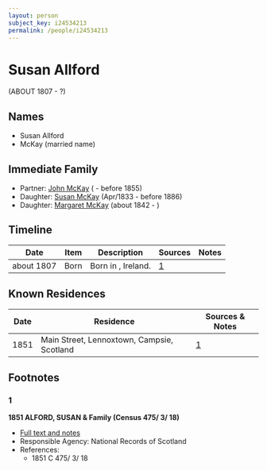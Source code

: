 ```yaml
---
layout: person
subject_key: i24534213
permalink: /people/i24534213
---
```


# Susan Allford
(ABOUT 1807 - ?)

## Names

* Susan Allford
* McKay (married name)

## Immediate Family

* Partner: [John McKay](./@25989156@-john-mckay-b-d1855.md) ( - before 1855)
* Daughter: [Susan McKay](./@29671874@-susan-mckay-b1833-4-d1886.md) (Apr/1833 - before 1886)
* Daughter: [Margaret McKay](./@76218830@-margaret-mckay-b1842-d.md) (about 1842 - )

## Timeline

Date | Item | Description | Sources | Notes
---|---|---|---|---
about 1807 | Born | Born in , Ireland. | [1](#1) | 

## Known Residences

Date | Residence | Sources & Notes
---|---|---
1851 | Main Street, Lennoxtown, Campsie, Scotland | [1](#1)

## Footnotes

### 1

**1851 ALFORD, SUSAN & Family (Census 475/ 3/ 18)**

* [Full text and notes](../sources/@79116251@-1851-alford,-susan-&-family-census-475-3-18-.md)
* Responsible Agency: National Records of Scotland
* References: 
  * 1851 C 475/ 3/ 18


